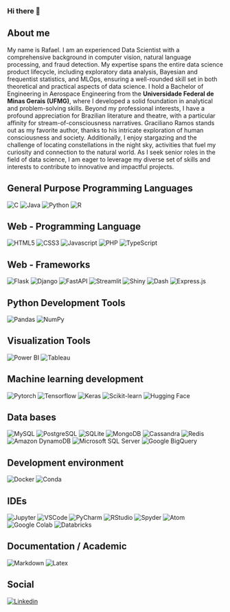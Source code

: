 ### Hi there 👋

## About me 

My name is Rafael. I am an experienced Data Scientist with a comprehensive background in computer vision, natural language processing, and fraud detection. My expertise spans the entire data science product lifecycle, including exploratory data analysis, Bayesian and frequentist statistics, and MLOps, ensuring a well-rounded skill set in both theoretical and practical aspects of data science.
I hold a Bachelor of Engineering in Aerospace Engineering from the **Universidade Federal de Minas Gerais (UFMG)**, where I developed a solid foundation in analytical and problem-solving skills.
Beyond my professional interests, I have a profound appreciation for Brazilian literature and theatre, with a particular affinity for stream-of-consciousness narratives. Graciliano Ramos stands out as my favorite author, thanks to his intricate exploration of human consciousness and society. Additionally, I enjoy stargazing and the challenge of locating constellations in the night sky, activities that fuel my curiosity and connection to the natural world.
As I seek senior roles in the field of data science, I am eager to leverage my diverse set of skills and interests to contribute to innovative and impactful projects.


## General Purpose Programming Languages

![C](https://img.shields.io/badge/c%20-%2300599C.svg?&style=for-the-badge&logo=c&logoColor=white)
![Java](https://img.shields.io/badge/java-%23ED8B00.svg?&style=for-the-badge&logo=java&logoColor=white)
![Python](https://img.shields.io/badge/python-3670A0?style=for-the-badge&logo=python&logoColor=ffdd54)
![R](https://img.shields.io/badge/R-276DC3?style=for-the-badge&logo=r&logoColor=white)

## Web - Programming Language

![HTML5](https://img.shields.io/badge/html5%20-%23E34F26.svg?&style=for-the-badge&logo=html5&logoColor=white)
![CSS3](https://img.shields.io/badge/css3%20-%231572B6.svg?&style=for-the-badge&logo=css3&logoColor=white)
![Javascript](https://img.shields.io/badge/javascript%20-%23323330.svg?&style=for-the-badge&logo=javascript&logoColor=%23F7DF1)
![PHP](https://img.shields.io/badge/php-%23777BB4.svg?&style=for-the-badge&logo=php&logoColor=white)
![TypeScript](https://img.shields.io/badge/TypeScript-3178C6?style=for-the-badge&logo=typescript&logoColor=white)


## Web - Frameworks

![Flask](https://img.shields.io/badge/Flask-%23000.svg?&style=for-the-badge&logo=flask&logoColor=white)
![Django](https://img.shields.io/badge/Django-%23092E20.svg?&style=for-the-badge&logo=django&logoColor=white)
![FastAPI](https://img.shields.io/badge/FastAPI-%23009688.svg?&style=for-the-badge&logo=fastapi&logoColor=white)
![Streamlit](https://img.shields.io/badge/Streamlit-%23FF4B4B.svg?&style=for-the-badge&logo=streamlit&logoColor=white)
![Shiny](https://img.shields.io/badge/Shiny-%23795548.svg?&style=for-the-badge&logo=r&logoColor=white)
![Dash](https://img.shields.io/badge/Dash-%23356B8A.svg?&style=for-the-badge&logo=dash&logoColor=white)
![Express.js](https://img.shields.io/badge/Express.js-%23000000.svg?&style=for-the-badge&logo=express&logoColor=white)

## Python Development Tools

![Pandas](https://img.shields.io/badge/Pandas-150458?style=for-the-badge&logo=pandas&logoColor=white)
![NumPy](https://img.shields.io/badge/NumPy-013243?style=for-the-badge&logo=numpy&logoColor=white)

## Visualization Tools

![Power BI](https://img.shields.io/badge/Power%20BI-F2C811?style=for-the-badge&logo=powerbi&logoColor=white)
![Tableau](https://img.shields.io/badge/Tableau-E97627?style=for-the-badge&logo=tableau&logoColor=white)

## Machine learning development

![Pytorch](https://img.shields.io/badge/pytorch-%23EE4C2C.svg?&style=for-the-badge&logo=pytorch&logoColor=white)
![Tensorflow](https://img.shields.io/badge/tensorflow-%23FF6F00.svg?&style=for-the-badge&logo=tensorflow&logoColor=white)
![Keras](https://img.shields.io/badge/Keras-D00000?style=for-the-badge&logo=keras&logoColor=white)
![Scikit-learn](https://img.shields.io/badge/Scikit--learn-F7931E?style=for-the-badge&logo=scikit-learn&logoColor=white)
![Hugging Face](https://img.shields.io/badge/Hugging%20Face-FFD43B?style=for-the-badge&logo=huggingface&logoColor=black)


## Data bases

![MySQL](https://img.shields.io/badge/mysql-%2300f.svg?&style=for-the-badge&logo=mysql&logoColor=white)
![PostgreSQL](https://img.shields.io/badge/PostgreSQL-%23336791.svg?&style=for-the-badge&logo=postgresql&logoColor=white)
![SQLite](https://img.shields.io/badge/SQLite-%2307405e.svg?&style=for-the-badge&logo=sqlite&logoColor=white)
![MongoDB](https://img.shields.io/badge/MongoDB-47A248?style=for-the-badge&logo=mongodb&logoColor=white)
![Cassandra](https://img.shields.io/badge/Cassandra-1287B1?style=for-the-badge&logo=apache-cassandra&logoColor=white)
![Redis](https://img.shields.io/badge/Redis-%23DC382D.svg?&style=for-the-badge&logo=redis&logoColor=white)
![Amazon DynamoDB](https://img.shields.io/badge/Amazon_DynamoDB-%23232F3E.svg?&style=for-the-badge&logo=amazon-aws&logoColor=white)
![Microsoft SQL Server](https://img.shields.io/badge/Microsoft_SQL_Server-%23CC2927.svg?&style=for-the-badge&logo=microsoft-sql-server&logoColor=white)
![Google BigQuery](https://img.shields.io/badge/Google_BigQuery-%234285F4.svg?&style=for-the-badge&logo=google-cloud&logoColor=white)


## Development environment

![Docker](https://img.shields.io/badge/docker%20-%230db7ed.svg?&style=for-the-badge&logo=docker&logoColor=white)
![Conda](https://img.shields.io/badge/Conda-%2344A833.svg?&style=for-the-badge&logo=anaconda&logoColor=white)

## IDEs

![Jupyter](https://img.shields.io/badge/Jupyter-%23F37626.svg?&style=for-the-badge&logo=Jupyter&logoColor=white)
![VSCode](https://img.shields.io/badge/VS_Code-%23007ACC.svg?&style=for-the-badge&logo=visual-studio-code&logoColor=white)
![PyCharm](https://img.shields.io/badge/PyCharm-%23000000.svg?&style=for-the-badge&logo=PyCharm&logoColor=white)
![RStudio](https://img.shields.io/badge/RStudio-%2375AADB.svg?&style=for-the-badge&logo=RStudio&logoColor=white)
![Spyder](https://img.shields.io/badge/Spyder-%23FF0000.svg?&style=for-the-badge&logo=Spyder&logoColor=white)
![Atom](https://img.shields.io/badge/Atom-%2366595C.svg?&style=for-the-badge&logo=Atom&logoColor=white)
![Google Colab](https://img.shields.io/badge/Google_Colab-%23F9AB00.svg?&style=for-the-badge&logo=google-colab&logoColor=white)
![Databricks](https://img.shields.io/badge/Databricks-%23FF3621.svg?&style=for-the-badge&logo=Databricks&logoColor=white)

## Documentation / Academic

![Markdown](https://img.shields.io/badge/markdown-%23000000.svg?&style=for-the-badge&logo=markdown&logoColor=white)
![Latex](https://img.shields.io/badge/latex%20-%23008080.svg?&style=for-the-badge&logo=latex&logoColor=white)

## Social

[![Linkedin](https://img.shields.io/badge/linkedin%20-%230077B5.svg?&style=for-the-badge&logo=linkedin&logoColor=white)](https://www.linkedin.com/in/rafael-ferreira-data-scientist/)





